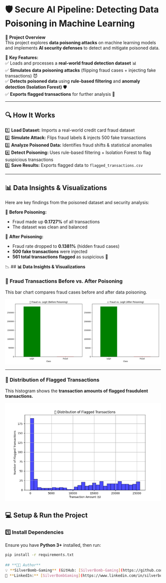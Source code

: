 ﻿# 🛡️ Secure AI Pipeline: Detecting Data Poisoning in Machine Learning  

🚀 **Project Overview**  
This project explores **data poisoning attacks** on machine learning models and implements **AI security defenses** to detect and mitigate poisoned data.  

📌 **Key Features:**  
✅ Loads and processes a **real-world fraud detection dataset** 📊  
✅ **Simulates data poisoning attacks** (flipping fraud cases + injecting fake transactions) 😈  
✅ **Detects poisoned data** using **rule-based filtering** and **anomaly detection (Isolation Forest)** 🛡️  
✅ **Exports flagged transactions** for further analysis 📂  

---

## **🔍 How It Works**
1️⃣ **Load Dataset:** Imports a real-world credit card fraud dataset  
2️⃣ **Simulate Attack:** Flips fraud labels & injects 500 fake transactions  
3️⃣ **Analyze Poisoned Data:** Identifies fraud shifts & statistical anomalies  
4️⃣ **Detect Poisoning:** Uses rule-based filtering + Isolation Forest to flag suspicious transactions  
5️⃣ **Save Results:** Exports flagged data to `flagged_transactions.csv`  

---

## **📊 Data Insights & Visualizations**  
Here are key findings from the poisoned dataset and security analysis:

🔹 **Before Poisoning:**  
- Fraud made up **0.1727%** of all transactions  
- The dataset was clean and balanced  

🔹 **After Poisoning:**  
- Fraud rate dropped to **0.1381%** (hidden fraud cases)  
- **500 fake transactions** were injected  
- **561 total transactions flagged** as suspicious 🛑  

📉 ## **📊 Data Insights & Visualizations**  

### 🔹 **Fraud Transactions Before vs. After Poisoning**  
This bar chart compares fraud cases before and after data poisoning.  

<img src="fraud_comparison.png" width="600">

---

### 🔹 **Distribution of Flagged Transactions**  
This histogram shows the **transaction amounts of flagged fraudulent transactions.**  

<img src="flagged_transactions_histogram.png" width="600">


## **💻 Setup & Run the Project**
### **1️⃣ Install Dependencies**  
Ensure you have **Python 3+** installed, then run:  
```bash
pip install -r requirements.txt

## **👨‍💻 Author**
💡 **SilverBomb-Gaming** (GitHub: [SilverBomb-Gaming](https://github.com/SilverBomb-Gaming))  
🔗 **LinkedIn:** [SilverBombGaming](https://www.linkedin.com/in/silverbombgaming/)  

